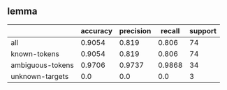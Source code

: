 
## lemma

|                  | accuracy | precision | recall | support |
|------------------|----------|-----------|--------|---------|
| all              | 0.9054   | 0.819     | 0.806  | 74      |
| known-tokens     | 0.9054   | 0.819     | 0.806  | 74      |
| ambiguous-tokens | 0.9706   | 0.9737    | 0.9868 | 34      |
| unknown-targets  | 0.0      | 0.0       | 0.0    | 3       |

